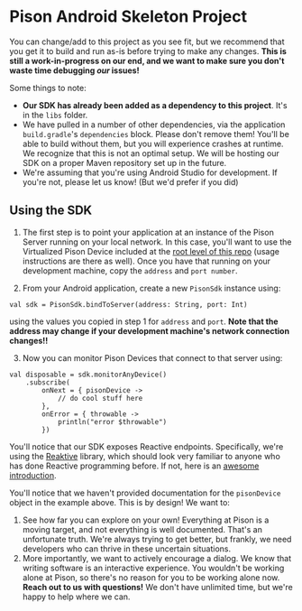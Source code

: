 # Pison Android Skeleton Project

You can change/add to this project as you see fit, but we recommend that you get it to build and run as-is before trying to make any changes. **This is still a work-in-progress on our end, and we want to make sure you don't waste time debugging _our_ issues!**

Some things to note:
* **Our SDK has already been added as a dependency to this project**. It's in the `libs` folder.
* We have pulled in a number of other dependencies, via the application `build.gradle`'s `dependencies` block. Please don't remove them! You'll be able to build without them, but you will experience crashes at runtime. We recognize that this is not an optimal setup. We will be hosting our SDK on a proper Maven repository set up in the future.
* We're assuming that you're using Android Studio for development. If you're not, please let us know! (But we'd prefer if you did)

## Using the SDK
1. The first step is to point your application at an instance of the Pison Server running on your local network. In this case, you'll want to use the Virtualized Pison Device included at the [root level of this repo](..) (usage instructions are there as well). Once you have that running on your development machine, copy the `address` and `port number`. 

2. From your Android application, create a new `PisonSdk` instance using:
```
val sdk = PisonSdk.bindToServer(address: String, port: Int)
```
using the values you copied in step 1 for `address` and `port`. **Note that the address may change if your development machine's network connection changes!!**

3. Now you can monitor Pison Devices that connect to that server using:
```
val disposable = sdk.monitorAnyDevice()
    .subscribe(
        onNext = { pisonDevice ->
            // do cool stuff here
        }, 
        onError = { throwable ->
            println("error $throwable")
        })
```
You'll notice that our SDK exposes Reactive endpoints. Specifically, we're using the [Reaktive](https://github.com/badoo/Reaktive) library, which should look very familiar to anyone who has done Reactive programming before. If not, here is an [awesome introduction](https://blog.danlew.net/2017/07/27/an-introduction-to-functional-reactive-programming/).

You'll notice that we haven't provided documentation for the `pisonDevice` object in the example above. This is by design! We want to: 
1. See how far you can explore on your own! Everything at Pison is a moving target, and not everything is well documented. That's an unfortunate truth. We're always trying to get better, but frankly, we need developers who can thrive in these uncertain situations.
2. More importantly, we want to actively encourage a dialog. We know that writing software is an interactive experience. You wouldn't be working alone at Pison, so there's no reason for you to be working alone now. **Reach out to us with questions!** We don't have unlimited time, but we're happy to help where we can. 